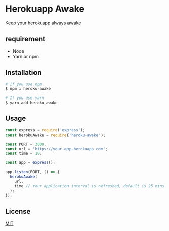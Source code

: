 # Herokuapp Awake

Keep your herokuapp always awake

## requirement
* Node
* Yarn or npm

## Installation

```bash
# If you use npm
$ npm i heroku-awake

# If you use yarn
$ yarn add heroku-awake
```

## Usage

```javascript
const express = require('express');
const herokuAwake = require('heroku-awake');

const PORT = 3000;
const url = 'https://your-app.herokuapp.com';
const time = 10;

const app = express();

app.listen(PORT, () => {
  herokuAwake(
    url,
    time // Your application interval is refreshed, default is 25 mins
  );
});
```

## License
[MIT](https://choosealicense.com/licenses/mit/)